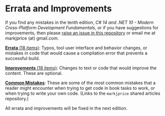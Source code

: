 # Errata and Improvements

If you find any mistakes in the tenth edition, *C# 14 and .NET 10 - Modern Cross-Platform Development Fundamentals*, or if you have suggestions for improvements, then please [raise an issue in this repository](https://github.com/markjprice/cs14net10/issues) or email me at markjprice (at) gmail.com.

[**Errata** (18 items)](errata.md): Typos, tool user interface and behavior changes, or mistakes in code that would cause a compilation error that prevents a successful build.

[**Improvements** (18 items)](improvements.md): Changes to text or code that would improve the content. These are optional.

[**Common Mistakes**](https://github.com/markjprice/markjprice/blob/main/articles/common-mistakes.md): These are some of the most common mistakes that a reader might encounter when trying to get code in book tasks to work, or when trying to write your own code. (Links to the `markjprice` shared articles repository.)

All errata and improvements will be fixed in the next edition.
